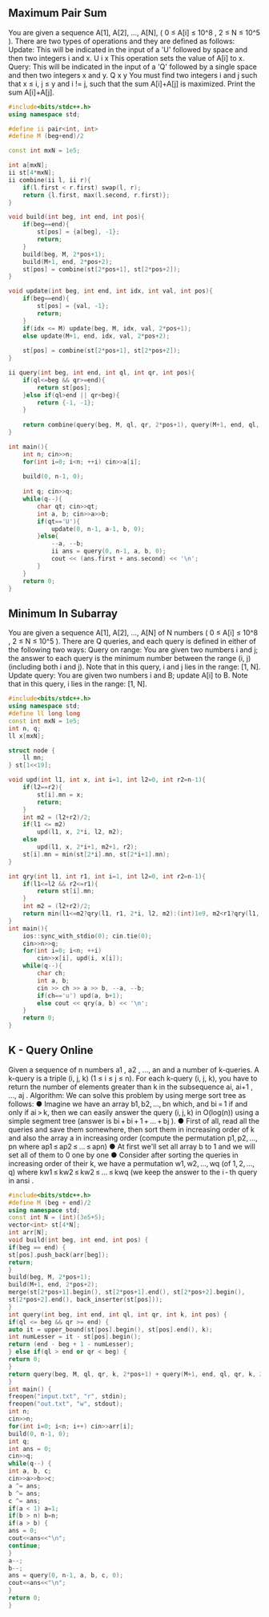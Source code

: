 ## Maximum Pair Sum
You are given a sequence A[1], A[2], ..., A[N], ( 0 ≤ A[i] ≤ 10^8 , 2 ≤ N ≤ 10^5 ). There are two types of operations and they are defined as follows:
Update:
This will be indicated in the input of a 'U' followed by space and then two integers i and x.
U i x
This operation sets the value of A[i] to x.
Query:
This will be indicated in the input of a 'Q' followed by a single space and then two integers x and y.
Q x y
You must find two integers i and j such that x ≤ i, j ≤ y and i != j, such that the sum A[i]+A[j] is maximized. Print the sum A[i]+A[j].
```cpp
#include<bits/stdc++.h>
using namespace std;

#define ii pair<int, int>
#define M (beg+end)/2

const int mxN = 1e5;

int a[mxN];
ii st[4*mxN];
ii combine(ii l, ii r){
	if(l.first < r.first) swap(l, r);
	return {l.first, max(l.second, r.first)};
}

void build(int beg, int end, int pos){
	if(beg==end){
		st[pos] = {a[beg], -1};
		return;
	}
	build(beg, M, 2*pos+1);
	build(M+1, end, 2*pos+2);
	st[pos] = combine(st[2*pos+1], st[2*pos+2]);
}

void update(int beg, int end, int idx, int val, int pos){
	if(beg==end){
		st[pos] = {val, -1};
		return;
	}
	if(idx <= M) update(beg, M, idx, val, 2*pos+1);
	else update(M+1, end, idx, val, 2*pos+2);
	
	st[pos] = combine(st[2*pos+1], st[2*pos+2]);
}

ii query(int beg, int end, int ql, int qr, int pos){
	if(ql<=beg && qr>=end){
		return st[pos];
	}else if(ql>end || qr<beg){
		return {-1, -1};
	}
	
	return combine(query(beg, M, ql, qr, 2*pos+1), query(M+1, end, ql, qr, 2*pos+2));
}

int main(){
	int n; cin>>n;
	for(int i=0; i<n; ++i) cin>>a[i];
	
	build(0, n-1, 0);
	
	int q; cin>>q;
	while(q--){
		char qt; cin>>qt;
		int a, b; cin>>a>>b;
		if(qt=='U'){
			update(0, n-1, a-1, b, 0);
		}else{
			--a, --b;
			ii ans = query(0, n-1, a, b, 0);
			cout << (ans.first + ans.second) << '\n';
		}
	}
	return 0;
}
```
## Minimum In Subarray
You are given a sequence A[1], A[2], ..., A[N] of N numbers ( 0 ≤ A[i] ≤ 10^8 , 2 ≤ N ≤ 10^5 ). There are Q queries, and each query is defined in either of the following two ways:
Query on range:
You are given two numbers i and j; the answer to each query is the minimum number between the range (i, j) (including both i and j). Note that in this query, i and j lies in the range: [1, N].
Update query:
You are given two numbers i and B; update A[i] to B. Note that in this query, i lies in the range: [1, N].
```cpp
#include<bits/stdc++.h>
using namespace std;
#define ll long long
const int mxN = 1e5;
int n, q;
ll x[mxN];

struct node {
    ll mn;
} st[1<<19];

void upd(int l1, int x, int i=1, int l2=0, int r2=n-1){
    if(l2==r2){
        st[i].mn = x;
        return;
    }
    int m2 = (l2+r2)/2;
    if(l1 <= m2)
        upd(l1, x, 2*i, l2, m2);
    else
        upd(l1, x, 2*i+1, m2+1, r2);
    st[i].mn = min(st[2*i].mn, st[2*i+1].mn);
}

int qry(int l1, int r1, int i=1, int l2=0, int r2=n-1){
    if(l1<=l2 && r2<=r1){
        return st[i].mn;
    }
    int m2 = (l2+r2)/2;
    return min(l1<=m2?qry(l1, r1, 2*i, l2, m2):(int)1e9, m2<r1?qry(l1, r1, 2*i+1, m2+1, r2):(int)1e9);
}
int main(){
    ios::sync_with_stdio(0); cin.tie(0);
    cin>>n>>q;
    for(int i=0; i<n; ++i)
        cin>>x[i], upd(i, x[i]);
    while(q--){
        char ch;
        int a, b;
        cin >> ch >> a >> b, --a, --b;
        if(ch=='u') upd(a, b+1);
        else cout << qry(a, b) << '\n';
    }
    return 0;
}
```

## K - Query Online
Given a sequence of n numbers a1
, a2
, ..., an and a number of k-queries. A k-query is
a triple (i, j, k) (1 ≤ i ≤ j ≤ n). For each k-query (i, j, k), you have to return the number
of elements greater than k in the subsequence ai, ai+1
, ..., aj
.
Algorithm:
We can solve this problem by using merge sort tree as follows:
● Imagine we have an array b1, b2, ..., bn which, and bi = 1 if and only
if ai > k, then we can easily answer the query (i, j, k) in O(log(n)) using a
simple segment tree (answer is bi + bi + 1 + ... + bj ).
● First of all, read all the queries and save them somewhere, then sort them in
increasing order of k and also the array a in increasing order (compute the
permutation p1, p2, ..., pn where ap1 ≤ ap2 ≤ ... ≤ apn)
● At first we'll set all array b to 1 and we will set all of them to 0 one by one
● Consider after sorting the queries in increasing order of their k, we have a
permutation w1, w2, ..., wq (of 1, 2, ..., q) where kw1 ≤ kw2 ≤ kw2 ≤ ... ≤ kwq (we
keep the answer to the i - th query in ansi .
```cpp
#include<bits/stdc++.h>
#define M (beg + end)/2
using namespace std;
const int N = (int)(3e5+5);
vector<int> st[4*N];
int arr[N];
void build(int beg, int end, int pos) {
if(beg == end) {
st[pos].push_back(arr[beg]);
return;
}
build(beg, M, 2*pos+1);
build(M+1, end, 2*pos+2);
merge(st[2*pos+1].begin(), st[2*pos+1].end(), st[2*pos+2].begin(),
st[2*pos+2].end(), back_inserter(st[pos]));
}
int query(int beg, int end, int ql, int qr, int k, int pos) {
if(ql <= beg && qr >= end) {
auto it = upper_bound(st[pos].begin(), st[pos].end(), k);
int numLesser = it - st[pos].begin();
return (end - beg + 1 - numLesser);
} else if(ql > end or qr < beg) {
return 0;
}
return query(beg, M, ql, qr, k, 2*pos+1) + query(M+1, end, ql, qr, k, 2*pos+2);
}
int main() {
freopen("input.txt", "r", stdin);
freopen("out.txt", "w", stdout);
int n;
cin>>n;
for(int i=0; i<n; i++) cin>>arr[i];
build(0, n-1, 0);
int q;
int ans = 0;
cin>>q;
while(q--) {
int a, b, c;
cin>>a>>b>>c;
a ^= ans;
b ^= ans;
c ^= ans;
if(a < 1) a=1;
if(b > n) b=n;
if(a > b) {
ans = 0;
cout<<ans<<"\n";
continue;
}
a--;
b--;
ans = query(0, n-1, a, b, c, 0);
cout<<ans<<"\n";
}
return 0;
}
```
